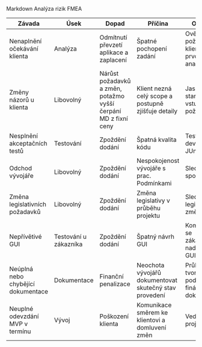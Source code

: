 Markdown
Analýza rizik FMEA

| Závada | Úsek | Dopad | Příčina | Opatření | Odpovědnost | SEV | OCC | DET | RPN |
| --- | --- | --- | --- | --- | --- | --- | --- | --- | --- |
| Nenaplnění očekávání klienta | Analýza | Odmítnutí převzetí aplikace a zaplacení | Špatné pochopení zadání | Ověření požadavků klienta po prvotní analýze | Vedoucí projektu | 10 | 7 | 2 | 140 |
| Změny názorů u klienta | Libovolný | Nárůst požadavků a změn, potažmo vyšší čerpání MD z fixní ceny | Klient nezná celý scope a postupně zjišťuje detaily | Jasné stanovení vstupních požadavků | Vedoucí projektu | 8 | 7 | 2 | 112 |
| Nesplnění akceptačních testů | Testování | Zpoždění dodání | Špatná kvalita kódu | Test driven development, JUnit testy | Tester | 7 | 3 | 1 | 21 |
| Odchod vývojáře | Libovolný | Zpoždění dodání | Nespokojenost vývojáře s prac. Podmínkami | Sledování spokojenosti | Vedoucí projektu | 5 | 3 | 6 | 90 |
| Změna legislativních požadavků | Libovolný | Zpoždění dodání | Změna legislativy v průběhu projektu | Sledování legislativních změn | Analytik | 5 | 1 | 1 | 5 |
| Nepřívětivé GUI | Testování u zákazníka | Zpoždění dodání | Špatný návrh GUI | Komunikace se zákazníkem nad návrhem GUI | Frontend vývojáři | 2 | 2 | 2 | 8 |
| Neúplná nebo chybějící dokumentace | Dokumentace | Finanční penalizace | Neochota vývojářů dokumentovat skutečný stav provedení | Průběžná tvorba podkladů pro finální dokumentaci | Analytik | 3 | 1 | 2 | 6 |
| Neuplné odevzdání MVP v termínu | Vývoj | Poškození klienta | Komunikace směrem ke klientovi a domluvení změn | Vedoucí projektu | 10 | 6 | 5 | 300
